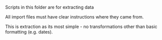 Scripts in this folder are for extracting data

All import files must have clear instructions where they came from.

This is extraction as its most simple - no transformations other than basic formatting (e.g. dates).
